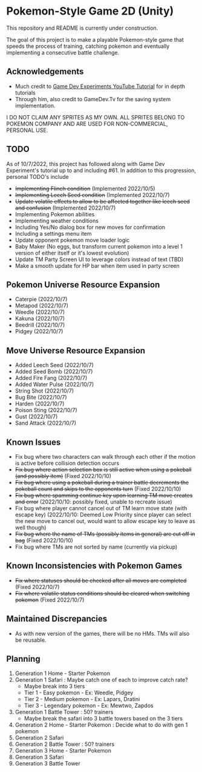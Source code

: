# Pokemon-Style Game 2D (Unity)

This repository and README is currently under construction.

The goal of this project is to make a playable Pokemon-style game that speeds the process
of training, catching pokemon and eventually implementing a consecutive battle challenge.

## Acknowledgements
* Much credit to [Game Dev Experiments YouTube Tutorial](https://www.youtube.com/playlist?list=PLLf84Zj7U26kfPQ00JVI2nIoozuPkykDX) for in depth tutorials
* Through him, also credit to GameDev.Tv for the saving system implementation.

I DO NOT CLAIM ANY SPRITES AS MY OWN. ALL SPRITES BELONG TO POKEMON COMPANY AND ARE USED FOR NON-COMMERCIAL, PERSONAL USE.

## TODO
As of 10/7/2022, this project has followed along with Game Dev Experiment's tutorial up to and including #61. In addition to this progression, personal TODO's include
* ~~Implementing Flinch condition~~ (Implemented 2022/10/5)
* ~~Implementing Leech Seed condition~~ (Implemented 2022/10/7)
* ~~Update volatile effects to allow to be affected together like leech seed and confusion~~ (Implemented 2022/10/7)
* Implementing Pokemon abilities
* Implementing weather conditions
* Including Yes/No dialog box for new moves for confirmation
* Including a settings menu item
* Update opponent pokemon move loader logic
* Baby Maker (No eggs, but transform current pokemon into a level 1 version of either itself or it's lowest evolution)
* Update TM Party Screen UI to leverage colors instead of text (TBD)
* Make a smooth update for HP bar when item used in party screen

## Pokemon Universe Resource Expansion
* Caterpie (2022/10/7)
* Metapod (2022/10/7)
* Weedle (2022/10/7)
* Kakuna (2022/10/7)
* Beedrill (2022/10/7)
* Pidgey (2022/10/7)

## Move Universe Resource Expansion
* Added Leech Seed  (2022/10/7)
* Added Seed Bomb   (2022/10/7)
* Added Fire Fang (2022/10/7)
* Added Water Pulse (2022/10/7)
* String Shot (2022/10/7)
* Bug Bite (2022/10/7)
* Harden (2022/10/7)
* Poison Sting (2022/10/7)
* Gust (2022/10/7)
* Sand Attack (2022/10/7)

## Known Issues
* Fix bug where two characters can walk through each other if the motion is active before collision detection occurs
* ~~Fix bug where action selection box is still active when using a pokeball (and possibly item)~~ (Fixed 2022/10/10)
* ~~Fix bug where using a pokeball during a trainer battle decrements the pokeball count and skips to the opponents turn~~ (Fixed 2022/10/10)
* ~~Fix bug where spamming continue key upon learning TM move creates and error~~ (2022/10/10: possibly fixed, unable to recreate issue)
* Fix bug where player cannot cancel out of TM learn move state (with escape key) (2022/10/10: Deemed Low Priority since player can select the new move to cancel out, would want to allow escape key to leave as well though)
* ~~Fix bug where the name of TMs (possibly items in general) are cut off in bag~~ (Fixed 2022/10/10)
* Fix bug where TMs are not sorted by name (currently via pickup)

## Known Inconsistencies with Pokemon Games
* ~~Fix where statuses should be checked after all moves are completed~~ (Fixed 2022/10/7)
* ~~Fix where volatile status conditions should be cleared when switching pokemon~~ (Fixed 2022/10/7)

## Maintained Discrepancies
* As with new version of the games, there will be no HMs. TMs will also be reusable.

## Planning

1. Generation 1 Home - Starter Pokemon
2. Generation 1 Safari : Maybe catch one of each to improve catch rate?
    * Maybe break into 3 tiers
    * Tier 1 - Easy pokemon - Ex: Weedle, Pidgey
    * Tier 2 - Medium pokemon - Ex: Lapars, Dratini
    * Tier 3 - Legendary pokemon - Ex: Mewtwo, Zapdos
3. Generation 1 Battle Tower : 50? trainers
    * Maybe break the safari into 3 battle towers based on the 3 tiers
4. Generation 2 Home - Starter Pokemon : Decide what to do with gen 1 pokemon
4. Generation 2 Safari
5. Generation 2 Battle Tower : 50? trainers
6. Generation 3 Home - Starter Pokemon
7. Generation 3 Safari
8. Generation 3 Battle Tower